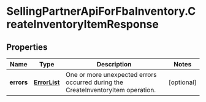 # SellingPartnerApiForFbaInventory.CreateInventoryItemResponse

## Properties
Name | Type | Description | Notes
------------ | ------------- | ------------- | -------------
**errors** | [**ErrorList**](ErrorList.md) | One or more unexpected errors occurred during the CreateInventoryItem operation. | [optional] 



